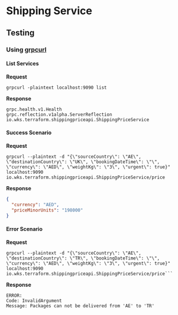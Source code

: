 # Shipping Service

## Testing

### Using [grpcurl](https://github.com/fullstorydev/grpcurl)

#### List Services

**Request**
```
grpcurl -plaintext localhost:9090 list
```

**Response**
```text
grpc.health.v1.Health
grpc.reflection.v1alpha.ServerReflection
io.wks.terraform.shippingpriceapi.ShippingPriceService
```

#### Success Scenario

**Request**
```
grpcurl --plaintext -d "{\"sourceCountry\": \"AE\", \"destinationCountry\": \"UK\", \"bookingDateTime\": \"\", \"currency\": \"AED\", \"weightKg\": \"3\", \"urgent\": true}" localhost:9090 io.wks.terraform.shippingpriceapi.ShippingPriceService/price
```

**Response**
```json
{
  "currency": "AED",
  "priceMinorUnits": "198000"
}
```

#### Error Scenario

**Request**
```
grpcurl --plaintext -d "{\"sourceCountry\": \"AE\", \"destinationCountry\": \"TR\", \"bookingDateTime\": \"\", \"currency\": \"AED\", \"weightKg\": \"3\", \"urgent\": true}" localhost:9090 io.wks.terraform.shippingpriceapi.ShippingPriceService/price```
```
**Response**

```text
ERROR:
Code: InvalidArgument
Message: Packages can not be delivered from 'AE' to 'TR'
```
